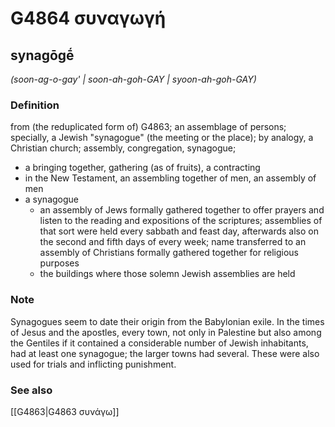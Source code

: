 # G4864 συναγωγή

## synagōgḗ

_(soon-ag-o-gay' | soon-ah-goh-GAY | syoon-ah-goh-GAY)_

### Definition

from (the reduplicated form of) G4863; an assemblage of persons; specially, a Jewish "synagogue" (the meeting or the place); by analogy, a Christian church; assembly, congregation, synagogue; 

- a bringing together, gathering (as of fruits), a contracting
- in the New Testament, an assembling together of men, an assembly of men
- a synagogue
  - an assembly of Jews formally gathered together to offer prayers and listen to the reading and expositions of the scriptures; assemblies of that sort were held every sabbath and feast day, afterwards also on the second and fifth days of every week; name transferred to an assembly of Christians formally gathered together for religious purposes
  - the buildings where those solemn Jewish assemblies are held

### Note

Synagogues seem to date their origin from the Babylonian exile. In the times of Jesus and the apostles, every town, not only in Palestine but also among the Gentiles if it contained a considerable number of Jewish inhabitants, had at least one synagogue; the larger towns had several. These were also used for trials and inflicting punishment.

### See also

[[G4863|G4863 συνάγω]]
